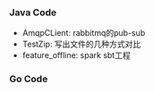 ### Java Code
* AmqpCLient: rabbitmq的pub-sub
* TestZip: 写出文件的几种方式对比
* feature_offline: spark sbt工程

### Go Code
